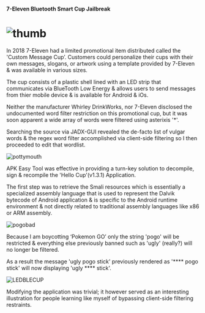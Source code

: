 **7-Eleven Bluetooth Smart Cup Jailbreak**


#  ![thumb](https://user-images.githubusercontent.com/78701239/236298562-adb7b1b2-4061-4501-b09f-b9f90c47b3e3.png)


In 2018 7-Eleven had a limited promotional item distributed called the 'Custom Message Cup’.
Customers could personalize their cups with their  own messages, slogans, or artwork using a template provided by 7-Eleven & was available in various sizes.

The cup consists of a plastic shell lined with an LED strip that communicates via BlueTooth Low Energy & allows users to send messages from thier mobile device & is available for Android & iOs.

Neither the manufacturer Whirley DrinkWorks, nor 7-Eleven disclosed the undocumented word filter restriction on this promotional cup, but it was soon apparent a wide array of words were filtered using asterixis '*'.

Searching the source via JADX-GUI revealed the de-facto list of vulgar words & the regex word filter accomplished via  client-side filtering so I then proceeded to edit that wordlist.

![pottymouth](https://user-images.githubusercontent.com/78701239/236337322-3666ac1d-a154-47a7-b8c2-e90a95548d2a.PNG)


APK Easy Tool was effective in providing a turn-key solution to decompile, sign & recompile the 'Hello Cup'(v1.3.1) Application.

The first step was to  retrieve the Smali resources which is essentially a specialized assembly language that is used to represent the Dalvik bytecode of Android application & is specific to the Android runtime environment & not directly related to traditional assembly languages like x86 or ARM assembly.

![pogobad](https://user-images.githubusercontent.com/78701239/236341352-f93b04d0-090f-4bee-a6af-fb77140e3639.PNG)

Because I am boycotting ‘Pokemon GO’ only the string 'pogo' will be restricted & everything else previously banned such as 'ugly' (really?) will no longer be filtered.

As a result the message 'ugly pogo stick' previously rendered as '**** pogo stick' will now displaying 'ugly **** stick'.

![LEDBLECUP](https://user-images.githubusercontent.com/78701239/236349091-86daaa0a-ba58-4dcf-902f-b9074ce6c887.gif)

Modifying the application was trivial; it however served as an interesting illustration for people learning like myself of bypassing client-side filtering restraints.



